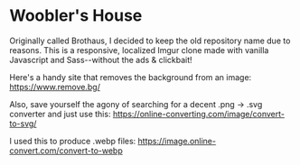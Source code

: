 # Woobler's House

Originally called Brothaus, I decided to keep the old repository name due to reasons. This is a responsive, localized Imgur clone made with vanilla Javascript and Sass--without the ads & clickbait!

Here's a handy site that removes the background from an image:
https://www.remove.bg/

Also, save yourself the agony of searching for a decent .png -> .svg converter and just use this:
https://online-converting.com/image/convert-to-svg/

I used this to produce .webp files:
https://image.online-convert.com/convert-to-webp
